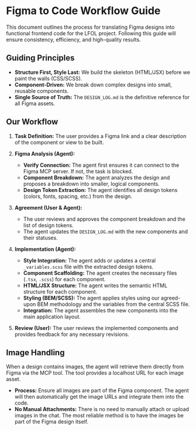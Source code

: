 # Figma to Code Workflow Guide

This document outlines the process for translating Figma designs into functional frontend code for the LFOL project. Following this guide will ensure consistency, efficiency, and high-quality results.

## Guiding Principles

-   **Structure First, Style Last:** We build the skeleton (HTML/JSX) before we paint the walls (CSS/SCSS).
-   **Component-Driven:** We break down complex designs into small, reusable components.
-   **Single Source of Truth:** The `DESIGN_LOG.md` is the definitive reference for all Figma assets.

## Our Workflow

1.  **Task Definition:** The user provides a Figma link and a clear description of the component or view to be built.

2.  **Figma Analysis (Agent):**
    *   **Verify Connection:** The agent first ensures it can connect to the Figma MCP server. If not, the task is blocked.
    *   **Component Breakdown:** The agent analyzes the design and proposes a breakdown into smaller, logical components.
    *   **Design Token Extraction:** The agent identifies all design tokens (colors, fonts, spacing, etc.) from the design.

3.  **Agreement (User & Agent):**
    *   The user reviews and approves the component breakdown and the list of design tokens.
    *   The agent updates the `DESIGN_LOG.md` with the new components and their statuses.

4.  **Implementation (Agent):**
    *   **Style Integration:** The agent adds or updates a central `_variables.scss` file with the extracted design tokens.
    *   **Component Scaffolding:** The agent creates the necessary files (`.tsx`, `.scss`) for each component.
    *   **HTML/JSX Structure:** The agent writes the semantic HTML structure for each component.
    *   **Styling (BEM/SCSS):** The agent applies styles using our agreed-upon BEM methodology and the variables from the central SCSS file.
    *   **Integration:** The agent assembles the new components into the main application layout.

5.  **Review (User):** The user reviews the implemented components and provides feedback for any necessary revisions.

## Image Handling

When a design contains images, the agent will retrieve them directly from Figma via the MCP tool. The tool provides a localhost URL for each image asset.

-   **Process:** Ensure all images are part of the Figma component. The agent will then automatically get the image URLs and integrate them into the code.
-   **No Manual Attachments:** There is no need to manually attach or upload images in the chat. The most reliable method is to have the images be part of the Figma design itself. 